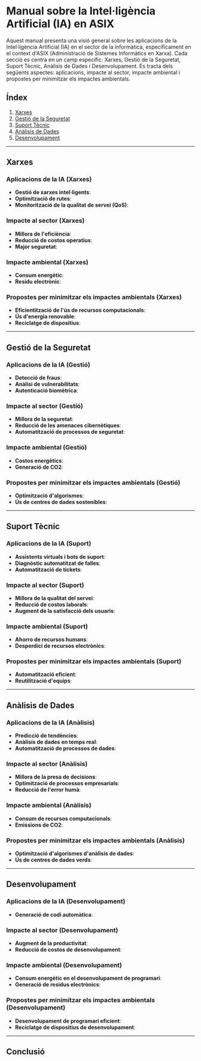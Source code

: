 # Manual sobre la Intel·ligència Artificial (IA) en ASIX

Aquest manual presenta una visió general sobre les aplicacions de la Intel·ligència Artificial (IA) en el sector de la informàtica, específicament en el context d'ASIX (Administració de Sistemes Informàtics en Xarxa). Cada secció es centra en un camp específic: Xarxes, Gestió de la Seguretat, Suport Tècnic, Anàlisis de Dades i Desenvolupament. Es tracta dels següents aspectes: aplicacions, impacte al sector, impacte ambiental i propostes per minimitzar els impactes ambientals.

## Índex

1. [Xarxes](#xarxes)
2. [Gestió de la Seguretat](#gestió-de-la-seguretat)
3. [Suport Tècnic](#suport-tècnic)
4. [Anàlisis de Dades](#anàlisis-de-dades)
5. [Desenvolupament](#desenvolupament)

---

## Xarxes

### Aplicacions de la IA (Xarxes)

- **Gestió de xarxes intel·ligents**:
- **Optimització de rutes**:
- **Monitorització de la qualitat de servei (QoS)**:

### Impacte al sector (Xarxes)

- **Millora de l'eficiència**:
- **Reducció de costos operatius**:
- **Major seguretat**:

### Impacte ambiental (Xarxes)

- **Consum energètic**:
- **Residu electrònic**:

### Propostes per minimitzar els impactes ambientals (Xarxes)

- **Eficientització de l'ús de recursos computacionals**:
- **Ús d'energia renovable**:
- **Reciclatge de dispositius**:

---

## Gestió de la Seguretat

### Aplicacions de la IA (Gestió)

- **Detecció de fraus**:
- **Anàlisi de vulnerabilitats**:
- **Autenticació biomètrica**:

### Impacte al sector (Gestió)

- **Millora de la seguretat**:
- **Reducció de les amenaces cibernètiques**:
- **Automatització de processos de seguretat**:

### Impacte ambiental (Gestió)

- **Costos energètics**:
- **Generació de CO2**:

### Propostes per minimitzar els impactes ambientals (Gestió)

- **Optimització d'algorismes**:
- **Ús de centres de dades sostenibles**:

---

## Suport Tècnic

### Aplicacions de la IA (Suport)

- **Assistents virtuals i bots de suport**:
- **Diagnòstic automatitzat de falles**:
- **Automatització de tickets**:

### Impacte al sector (Suport)

- **Millora de la qualitat del servei**:
- **Reducció de costos laborals**:
- **Augment de la satisfacció dels usuaris**:

### Impacte ambiental (Suport)

- **Ahorro de recursos humans**:
- **Desperdici de recursos electrònics**:

### Propostes per minimitzar els impactes ambientals (Suport)

- **Automatització eficient**:
- **Reutilització d'equips**:

---

## Anàlisis de Dades

### Aplicacions de la IA (Anàlisis)

- **Predicció de tendències**:
- **Anàlisis de dades en temps real**:
- **Automatització de processos de dades**:

### Impacte al sector (Anàlisis)

- **Millora de la presa de decisions**:
- **Optimització de processos empresarials**:
- **Reducció de l'error humà**:

### Impacte ambiental (Anàlisis)

- **Consum de recursos computacionals**:
- **Emissions de CO2**:

### Propostes per minimitzar els impactes ambientals (Anàlisis)

- **Optimització d'algorismes d'anàlisis de dades**:
- **Ús de centres de dades verds**:

---

## Desenvolupament

### Aplicacions de la IA (Desenvolupament)

- **Generació de codi automàtica**:

### Impacte al sector (Desenvolupament)

- **Augment de la productivitat**:
- **Reducció de costos de desenvolupament**:

### Impacte ambiental (Desenvolupament)

- **Consum energètic en el desenvolupament de programari**:
- **Generació de residus electrònics**:

### Propostes per minimitzar els impactes ambientals (Desenvolupament)

- **Desenvolupament de programari eficient**:
- **Reciclatge de dispositius de desenvolupament**:

---

## Conclusió
